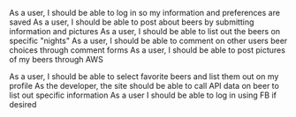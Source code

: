 As a user, I should be able to log in so my information and preferences are saved
As a user, I should be able to post about beers by submitting information and pictures
As a user, I should be able to list out the beers on specific "nights"
As a user, I should be able to comment on other users beer choices through comment forms
As a user, I should be able to post pictures of my beers through AWS

As a user, I should be able to select favorite beers and list them out on my profile
As the developer, the site should be able to call API data on beer to list out specific information
As a user I should be able to log in using FB if desired
